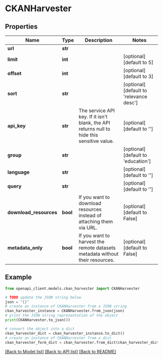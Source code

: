 # CKANHarvester


## Properties

Name | Type | Description | Notes
------------ | ------------- | ------------- | -------------
**url** | **str** |  | 
**limit** | **int** |  | [optional] [default to 5]
**offset** | **int** |  | [optional] [default to 3]
**sort** | **str** |  | [optional] [default to 'relevance desc']
**api_key** | **str** | The service API key. If it isn&#39;t blank, the API returns null to hide this sensitive value. | [optional] [default to '']
**group** | **str** |  | [optional] [default to 'education']
**language** | **str** |  | [optional] [default to '']
**query** | **str** |  | [optional] [default to '']
**download_resources** | **bool** | If you want to download resources instead of attaching them via URL. | [optional] [default to False]
**metadata_only** | **bool** | If you want to harvest the remote datasets metadata without their resources. | [optional] [default to False]

## Example

```python
from openapi_client.models.ckan_harvester import CKANHarvester

# TODO update the JSON string below
json = "{}"
# create an instance of CKANHarvester from a JSON string
ckan_harvester_instance = CKANHarvester.from_json(json)
# print the JSON string representation of the object
print(CKANHarvester.to_json())

# convert the object into a dict
ckan_harvester_dict = ckan_harvester_instance.to_dict()
# create an instance of CKANHarvester from a dict
ckan_harvester_form_dict = ckan_harvester.from_dict(ckan_harvester_dict)
```
[[Back to Model list]](../README.md#documentation-for-models) [[Back to API list]](../README.md#documentation-for-api-endpoints) [[Back to README]](../README.md)


